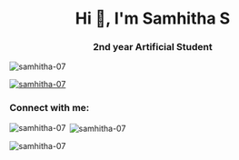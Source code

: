 <h1 align="center">Hi 👋, I'm Samhitha S</h1>
<h3 align="center">2nd year Artificial Student</h3>

<p align="left"> <img src="https://komarev.com/ghpvc/?username=samhitha-07&label=Profile%20views&color=0e75b6&style=flat" alt="samhitha-07" /> </p>

<p align="left"> <a href="https://github.com/ryo-ma/github-profile-trophy"><img src="https://github-profile-trophy.vercel.app/?username=samhitha-07" alt="samhitha-07" /></a> </p>

<h3 align="left">Connect with me:</h3>
<p align="left">
</p>

<p><img align="left" src="https://github-readme-stats.vercel.app/api/top-langs?username=samhitha-07&show_icons=true&locale=en&layout=compact" alt="samhitha-07" /></p>

<p>&nbsp;<img align="center" src="https://github-readme-stats.vercel.app/api?username=samhitha-07&show_icons=true&locale=en" alt="samhitha-07" /></p>

<p><img align="center" src="https://github-readme-streak-stats.herokuapp.com/?user=samhitha-07&" alt="samhitha-07" /></p>

